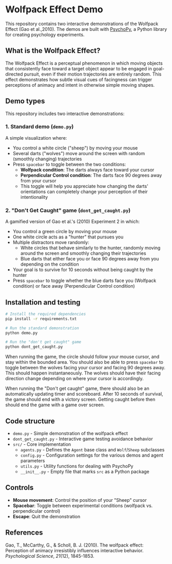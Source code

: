 # Wolfpack Effect Demo

This repository contains two interactive demonstrations of the Wolfpack Effect (Gao et al.,2010). The demos are built
with [PsychoPy](https://www.psychopy.org/), a Python library for creating psychology experiments.

## What is the Wolfpack Effect?

The Wolfpack Effect is a perceptual phenomenon in which moving objects that consistently face toward a target object
appear to be engaged in goal-directed pursuit, even if their motion trajectories are entirely random. This effect
demonstrates how subtle visual cues of facingness can trigger perceptions of animacy and intent in otherwise simple
moving shapes.

## Demo types

This repository includes two interactive demonstrations:

### 1. Standard demo (`demo.py`)

A simple visualization where:

- You control a white circle ("sheep") by moving your mouse
- Several darts ("wolves") move around the screen with random (smoothly changing) trajectories
- Press `spacebar` to toggle between the two conditions:
  - **Wolfpack condition**: The darts always face toward your cursor
  - **Perpendicular Control condition**: The darts face 90 degrees away from your cursor
  - This toggle will help you appreciate how changing the darts' orientations can completely change your perception of
    their intentionality

### 2. "Don't Get Caught" game (`dont_get_caught.py`)

A gamified version of Gao et al.'s (2010) Experiment 2 in which:

- You control a green circle by moving your mouse
- One white circle acts as a "hunter" that pursues you
- Multiple distractors move randomly:
  - White circles that behave similarly to the hunter, randomly moving around the screen and smoothly changing their
    trajectories
  - Blue darts that either face you or face 90 degrees away from you depending on the condition
- Your goal is to survive for 10 seconds without being caught by the hunter
- Press `spacebar` to toggle whether the blue darts face you (Wolfpack condition) or face away (Perpendicular Control
  condition)

## Installation and testing

```bash
# Install the required dependencies
pip install -r requirements.txt

# Run the standard demonstration
python demo.py

# Run the "don't get caught" game
python dont_get_caught.py
```

When running the game, the circle should follow your mouse cursor, and stay within the bounded area.
You should also be able to press `spacebar` to toggle between the wolves facing your cursor and facing 90 degrees away. This should happen instantaneously. The wolves should have their facing direction change depending on where your cursor is accordingly.

When running the "Don't get caught" game, there should also be an automatically updating timer and scoreboard. After 10 seconds of survival, the game should end with a victory screen. Getting caught before then should end the game with a game over screen.

## Code structure

- `demo.py` - Simple demonstration of the wolfpack effect
- `dont_get_caught.py` - Interactive game testing avoidance behavior
- `src/` - Core implementation
  - `agents.py` - Defines the `Agent` base class and `Wolf`/`Sheep` subclasses
  - `config.py` - Configuration settings for the various demos and agent parameters
  - `utils.py` - Utility functions for dealing with PsychoPy
  - `__init__.py` - Empty file that marks `src` as a Python package

## Controls

- **Mouse movement**: Control the position of your "Sheep" cursor
- **Spacebar**: Toggle between experimental conditions (wolfpack vs. perpendicular control)
- **Escape**: Quit the demonstration

## References

Gao, T., McCarthy, G., & Scholl, B. J. (2010). The wolfpack effect: Perception of animacy irresistibly influences
interactive behavior. _Psychological Science_, _21_(12), 1845-1853.
